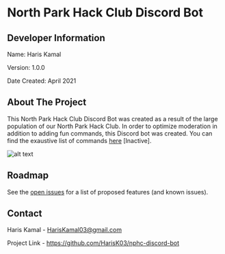 # North Park Hack Club Discord Bot #

## Developer Information ##

Name: Haris Kamal

Version: 1.0.0

Date Created: April 2021

## About The Project ##

This North Park Hack Club Discord Bot was created as a result of the large population of our North Park Hack Club. In order to optimize moderation in addition to adding fun commands, this Discord bot was created. You can find the exaustive list of commands [here](http://nphcdiscord.ml/) [Inactive].

![alt text](https://i.imgur.com/MJ81b0z.png)

## Roadmap ##

See the [open issues](https://github.com/HarisK03/nphc-discord-bot/issues "Issues") for a list of proposed features (and known issues).

## Contact ##

Haris Kamal - HarisKamal03@gmail.com

Project Link - https://github.com/HarisK03/nphc-discord-bot
